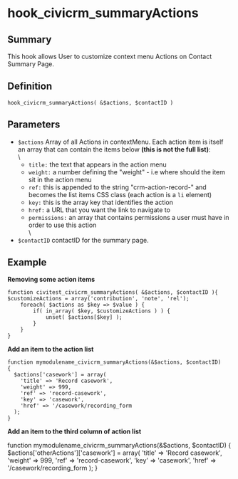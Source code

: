# hook_civicrm_summaryActions

## Summary

This hook allows User to customize context menu Actions on Contact
Summary Page.

## Definition

    hook_civicrm_summaryActions( &$actions, $contactID )

## Parameters

-   `$actions` Array of all Actions in contextMenu. Each action item is
    itself an array that can contain the items below **(this is not the
    full list)**:\
     \
    -   `title:` the text that appears in the action menu
    -   `weight:` a number defining the "weight" - i.e where should the
        item sit in the action menu
    -   `ref:` this is appended to the string "crm-action-record-" and
        becomes the list items CSS class (each action is a `li` element)
    -   `key:` this is the array key that identifies the action
    -   `href:` a URL that you want the link to navigate to
    -   `permissions:` an array that contains permissions a user must
        have in order to use this action\
         \
-   `$contactID` contactID for the summary page.

## Example

**Removing some action items**

    function civitest_civicrm_summaryActions( &$actions, $contactID ){
    $customizeActions = array('contribution', 'note', 'rel');
        foreach( $actions as $key => $value ) {
            if( in_array( $key, $customizeActions ) ) {
                unset( $actions[$key] );
            }
        }
    }

**Add an item to the action list**

    function mymodulename_civicrm_summaryActions(&$actions, $contactID)
    {
      $actions['casework'] = array(
        'title' => 'Record casework',
        'weight' => 999,
        'ref' => 'record-casework',
        'key' => 'casework',
        'href' => '/casework/recording_form
      );
    }

**Add an item to the third column of action list**

   function mymodulename_civicrm_summaryActions(&$actions, $contactID)
   {
     $actions['otherActions']['casework'] = array(
       'title' => 'Record casework',
       'weight' => 999,
       'ref' => 'record-casework',
       'key' => 'casework',
       'href' => '/casework/recording_form
       );
    }
